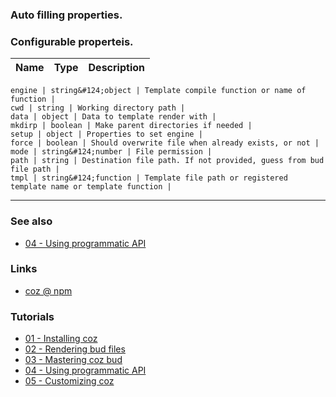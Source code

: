 ### Auto filling properties.

### Configurable properteis.

Name | Type | Description
----- | ----- | -----

    engine | string&#124;object | Template compile function or name of function | 
    cwd | string | Working directory path | 
    data | object | Data to template render with | 
    mkdirp | boolean | Make parent directories if needed | 
    setup | object | Properties to set engine | 
    force | boolean | Should overwrite file when already exists, or not | 
    mode | string&#124;number | File permission | 
    path | string | Destination file path. If not provided, guess from bud file path | 
    tmpl | string&#124;function | Template file path or registered template name or template function | 


___

### See also

<!-- See also start -->

+ [04 - Using programmatic API][tutorial_04_using_programmatic_a_p_i_url]

<!-- See also end -->

### Links

+ [coz @ npm][my_npm_url]


### Tutorials

<!-- Tutorials start -->

+ [01 - Installing coz][tutorial_01_installing_coz_url]
+ [02 - Rendering bud files][tutorial_02_rendering_bud_files_url]
+ [03 - Mastering coz bud][tutorial_03_mastering_coz_bud_url]
+ [04 - Using programmatic API][tutorial_04_using_programmatic_a_p_i_url]
+ [05 - Customizing coz][tutorial_05_customizing_coz_url]

<!-- Tutorials end -->


<!-- URLs start -->

[nodejs_url]: http://nodejs.org/
[nodejs_download_url]: https://nodejs.org/download/
[npm_url]: https://www.npmjs.com/
[nvm_url]: https://github.com/creationix/nvm
[my_npm_url]: http://www.npmjs.org/package/coz
[tutorial_01_installing_coz_url]: tutorial-01%20-%20Installing%20coz.html
[tutorial_02_rendering_bud_files_url]: tutorial-02%20-%20Rendering%20bud%20files.html
[tutorial_03_mastering_coz_bud_url]: tutorial-03%20-%20Mastering%20coz%20bud.html
[tutorial_04_using_programmatic_a_p_i_url]: tutorial-04%20-%20Using%20programmatic%20API.html
[tutorial_05_customizing_coz_url]: tutorial-05%20-%20Customizing%20coz.html

<!-- URLs end -->